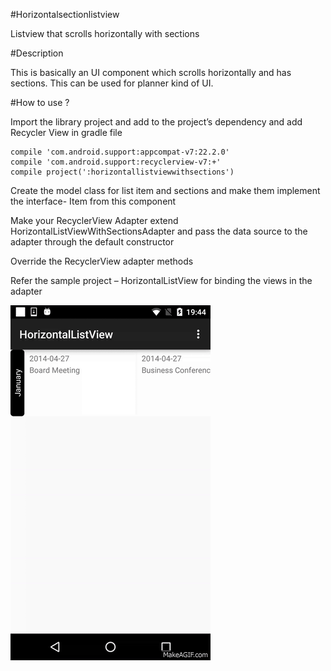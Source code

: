 #Horizontalsectionlistview

Listview that scrolls horizontally with sections

#Description

This is basically an UI component which scrolls horizontally and has sections. This can be used for planner kind of UI.

#How to use ?

Import the library project and add to the project’s dependency and add Recycler View  in  gradle file

    compile 'com.android.support:appcompat-v7:22.2.0'
    compile 'com.android.support:recyclerview-v7:+'
    compile project(':horizontallistviewwithsections')
    
Create the model class for list item and sections and make them implement the interface- Item from this component

Make your RecyclerView Adapter extend HorizontalListViewWithSectionsAdapter and pass the data source to the adapter through the default constructor 

Override the RecyclerView adapter methods

Refer the sample project – HorizontalListView for binding the views in the adapter

![ScreenShot](https://github.com/ASN10/horizontalsectionlistview/blob/master/Demo_Video/image.gif)


